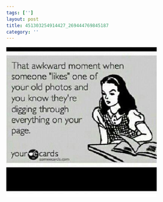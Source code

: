 ```yaml
---
tags: ['']
layout: post
title: 451303254914427_269444769845187
category: ''
---
```

![451303254914427_269444769845187](/uploads/2012-12-12-451303254914427_269444769845187.jpg)
